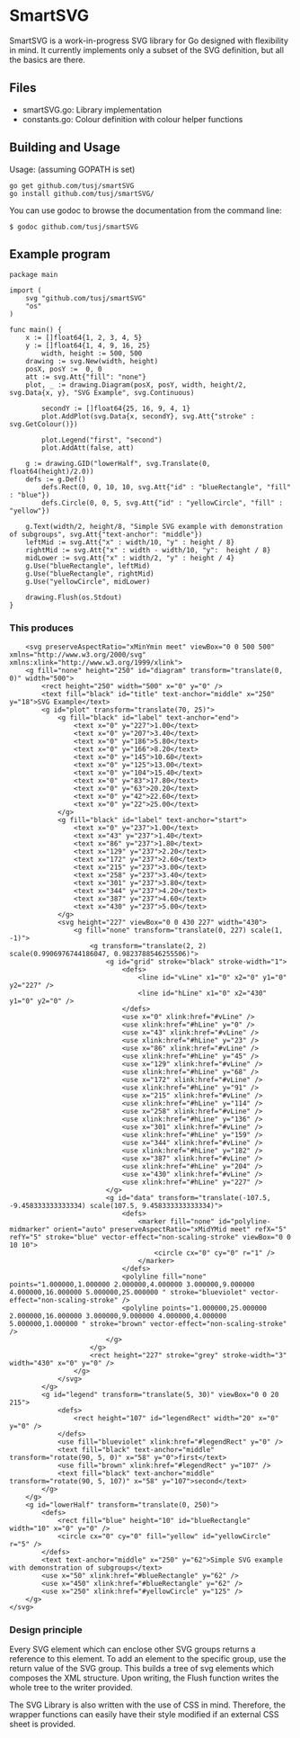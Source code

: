 SmartSVG
========
SmartSVG is a work-in-progress SVG library for Go designed with flexibility in mind. It currently implements only a subset of the SVG definition, but all the basics are there.


Files
-----
* smartSVG.go: Library implementation
* constants.go: Colour definition with colour helper functions

Building and Usage
------------------

Usage: (assuming GOPATH is set)

	go get github.com/tusj/smartSVG
	go install github.com/tusj/smartSVG/

You can use godoc to browse the documentation from the command line:

	$ godoc github.com/tusj/smartSVG
	

Example program
---------------
	package main
	
	import (
		svg "github.com/tusj/smartSVG"
		"os"
	)
	
	func main() {
		x := []float64{1, 2, 3, 4, 5}
		y := []float64{1, 4, 9, 16, 25}
			width, height := 500, 500
		drawing := svg.New(width, height)
		posX, posY :=  0, 0
		att := svg.Att{"fill": "none"}
		plot, _ := drawing.Diagram(posX, posY, width, height/2, svg.Data{x, y}, "SVG Example", svg.Continuous)
		
			secondY := []float64{25, 16, 9, 4, 1}
			plot.AddPlot(svg.Data{x, secondY}, svg.Att{"stroke" : svg.GetColour()})
	
			plot.Legend("first", "second")
			plot.AddAtt(false, att)
	
		g := drawing.GID("lowerHalf", svg.Translate(0, float64(height)/2.0))
		defs := g.Def()
			defs.Rect(0, 0, 10, 10, svg.Att{"id" : "blueRectangle", "fill" : "blue"})
			defs.Circle(0, 0, 5, svg.Att{"id" : "yellowCircle", "fill" : "yellow"})
	
		g.Text(width/2, height/8, "Simple SVG example with demonstration of subgroups", svg.Att{"text-anchor": "middle"})
		leftMid := svg.Att{"x" : width/10, "y" : height / 8}
		rightMid := svg.Att{"x" : width - width/10, "y":  height / 8}
		midLower := svg.Att{"x" : width/2, "y" : height / 4}
		g.Use("blueRectangle", leftMid)
		g.Use("blueRectangle", rightMid)
		g.Use("yellowCircle", midLower)	
	
		drawing.Flush(os.Stdout)
	}

### This produces ###

		<svg preserveAspectRatio="xMinYmin meet" viewBox="0 0 500 500" xmlns="http://www.w3.org/2000/svg" xmlns:xlink="http://www.w3.org/1999/xlink">
		<g fill="none" height="250" id="diagram" transform="translate(0, 0)" width="500">
			<rect height="250" width="500" x="0" y="0" />
			<text fill="black" id="title" text-anchor="middle" x="250" y="18">SVG Example</text>
			<g id="plot" transform="translate(70, 25)">
				<g fill="black" id="label" text-anchor="end">
					<text x="0" y="227">1.00</text>
					<text x="0" y="207">3.40</text>
					<text x="0" y="186">5.80</text>
					<text x="0" y="166">8.20</text>
					<text x="0" y="145">10.60</text>
					<text x="0" y="125">13.00</text>
					<text x="0" y="104">15.40</text>
					<text x="0" y="83">17.80</text>
					<text x="0" y="63">20.20</text>
					<text x="0" y="42">22.60</text>
					<text x="0" y="22">25.00</text>
				</g>
				<g fill="black" id="label" text-anchor="start">
					<text x="0" y="237">1.00</text>
					<text x="43" y="237">1.40</text>
					<text x="86" y="237">1.80</text>
					<text x="129" y="237">2.20</text>
					<text x="172" y="237">2.60</text>
					<text x="215" y="237">3.00</text>
					<text x="258" y="237">3.40</text>
					<text x="301" y="237">3.80</text>
					<text x="344" y="237">4.20</text>
					<text x="387" y="237">4.60</text>
					<text x="430" y="237">5.00</text>
				</g>
				<svg height="227" viewBox="0 0 430 227" width="430">
					<g fill="none" transform="translate(0, 227) scale(1, -1)">
						<g transform="translate(2, 2) scale(0.9906976744186047, 0.9823788546255506)">
							<g id="grid" stroke="black" stroke-width="1">
								<defs>
									<line id="vLine" x1="0" x2="0" y1="0" y2="227" />
									<line id="hLine" x1="0" x2="430" y1="0" y2="0" />
								</defs>
								<use x="0" xlink:href="#vLine" />
								<use xlink:href="#hLine" y="0" />
								<use x="43" xlink:href="#vLine" />
								<use xlink:href="#hLine" y="23" />
								<use x="86" xlink:href="#vLine" />
								<use xlink:href="#hLine" y="45" />
								<use x="129" xlink:href="#vLine" />
								<use xlink:href="#hLine" y="68" />
								<use x="172" xlink:href="#vLine" />
								<use xlink:href="#hLine" y="91" />
								<use x="215" xlink:href="#vLine" />
								<use xlink:href="#hLine" y="114" />
								<use x="258" xlink:href="#vLine" />
								<use xlink:href="#hLine" y="136" />
								<use x="301" xlink:href="#vLine" />
								<use xlink:href="#hLine" y="159" />
								<use x="344" xlink:href="#vLine" />
								<use xlink:href="#hLine" y="182" />
								<use x="387" xlink:href="#vLine" />
								<use xlink:href="#hLine" y="204" />
								<use x="430" xlink:href="#vLine" />
								<use xlink:href="#hLine" y="227" />
							</g>
							<g id="data" transform="translate(-107.5, -9.458333333333334) scale(107.5, 9.458333333333334)">
								<defs>
									<marker fill="none" id="polyline-midmarker" orient="auto" preserveAspectRatio="xMidYMid meet" refX="5" refY="5" stroke="blue" vector-effect="non-scaling-stroke" viewBox="0 0 10 10">
										<circle cx="0" cy="0" r="1" />
									</marker>
								</defs>
								<polyline fill="none" points="1.000000,1.000000 2.000000,4.000000 3.000000,9.000000 4.000000,16.000000 5.000000,25.000000 " stroke="blueviolet" vector-effect="non-scaling-stroke" />
								<polyline points="1.000000,25.000000 2.000000,16.000000 3.000000,9.000000 4.000000,4.000000 5.000000,1.000000 " stroke="brown" vector-effect="non-scaling-stroke" />
							</g>
						</g>
						<rect height="227" stroke="grey" stroke-width="3" width="430" x="0" y="0" />
					</g>
				</svg>
			</g>
			<g id="legend" transform="translate(5, 30)" viewBox="0 0 20 215">
				<defs>
					<rect height="107" id="legendRect" width="20" x="0" y="0" />
				</defs>
				<use fill="blueviolet" xlink:href="#legendRect" y="0" />
				<text fill="black" text-anchor="middle" transform="rotate(90, 5, 0)" x="58" y="0">first</text>
				<use fill="brown" xlink:href="#legendRect" y="107" />
				<text fill="black" text-anchor="middle" transform="rotate(90, 5, 107)" x="58" y="107">second</text>
			</g>
		</g>
		<g id="lowerHalf" transform="translate(0, 250)">
			<defs>
				<rect fill="blue" height="10" id="blueRectangle" width="10" x="0" y="0" />
				<circle cx="0" cy="0" fill="yellow" id="yellowCircle" r="5" />
			</defs>
			<text text-anchor="middle" x="250" y="62">Simple SVG example with demonstration of subgroups</text>
			<use x="50" xlink:href="#blueRectangle" y="62" />
			<use x="450" xlink:href="#blueRectangle" y="62" />
			<use x="250" xlink:href="#yellowCircle" y="125" />
		</g>
	</svg>



### Design principle ###

Every SVG element which can enclose other SVG groups returns a reference to this element. To add an element to the specific group, use the 
return value of the SVG group. This builds a tree of svg elements which composes the XML structure. Upon writing, the Flush function writes the whole tree to the writer provided.

The SVG Library is also written with the use of CSS in mind. Therefore, the wrapper functions can easily have their style modified if an external CSS sheet is provided.